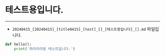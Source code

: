
# 테스트용입니다.

---

* `20240415_[20240415]_[title0415]_[test]_[]_[테스트용입니다]_[].md` 파일입니다.
```python
def hello():
    print('하이라이팅 테스트입니다.')
```
